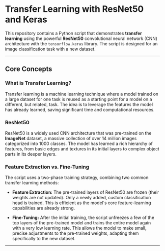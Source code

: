 # Transfer Learning with ResNet50 and Keras

This repository contains a Python script that demonstrates **transfer learning** using the powerful **ResNet50** convolutional neural network (CNN) architecture with the `tensorflow.keras` library. The script is designed for an image classification task with a new dataset.

---

## Core Concepts

### What is Transfer Learning?
Transfer learning is a machine learning technique where a model trained on a large dataset for one task is reused as a starting point for a model on a different, but related, task. The idea is to leverage the features the model has already learned, saving significant time and computational resources.

### ResNet50
ResNet50 is a widely used CNN architecture that was pre-trained on the **ImageNet** dataset, a massive collection of over 14 million images categorized into 1000 classes. The model has learned a rich hierarchy of features, from basic edges and textures in its initial layers to complex object parts in its deeper layers.

### Feature Extraction vs. Fine-Tuning
The script uses a two-phase training strategy, combining two common transfer learning methods:

- **Feature Extraction:** The pre-trained layers of ResNet50 are frozen (their weights are not updated). Only a newly added, custom classification head is trained. This is efficient as the model's core feature-learning capabilities are already strong.  

- **Fine-Tuning:** After the initial training, the script unfreezes a few of the top layers of the pre-trained model and trains the entire model again with a very low learning rate. This allows the model to make small, precise adjustments to the pre-trained weights, adapting them specifically to the new dataset.

---

